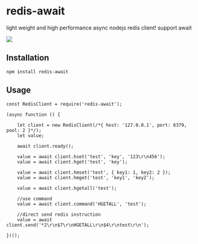 # redis-await
light weight and high performance async nodejs redis client! support await

![](https://www.travis-ci.org/freeoasoft/redis-await.svg?branch=master)

## Installation
`npm install redis-await`

## Usage
```
const RedisClient = require('redis-await');

(async function () {

    let client = new RedisClient(/*{ host: '127.0.0.1', port: 6379, pool: 2 }*/);
    let value;
    
    await client.ready();
    
    value = await client.hset('test', 'key', '123\r\n456');
    value = await client.hget('test', 'key');

    value = await client.hmset('test', { key1: 1, key2: 2 });
    value = await client.hmget('test', 'key1', 'key2');

    value = await client.hgetall('test');

    //use command
    value = await client.command('HGETALL', 'test');

    //direct send redis instruction
    value = await client.send('*2\r\n$7\r\nHGETALL\r\n$4\r\ntest\r\n');

})();
```